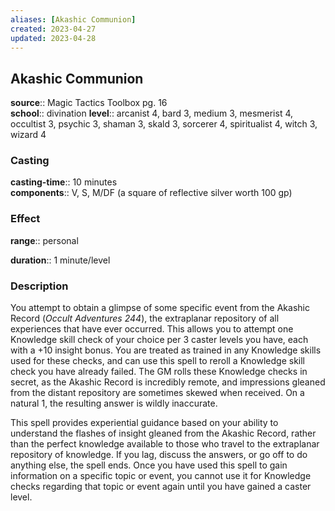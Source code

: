```yaml
---
aliases: [Akashic Communion]
created: 2023-04-27
updated: 2023-04-28
---
```


## Akashic Communion

**source**:: Magic Tactics Toolbox pg. 16  
**school**:: divination
**level**:: arcanist 4, bard 3, medium 3, mesmerist 4, occultist 3, psychic 3, shaman 3, skald 3, sorcerer 4, spiritualist 4, witch 3, wizard 4

### Casting

**casting-time**:: 10 minutes  
**components**:: V, S, M/DF (a square of reflective silver worth 100 gp)

### Effect

**range**:: personal  
  
**duration**:: 1 minute/level

### Description

You attempt to obtain a glimpse of some specific event from the Akashic Record (*Occult Adventures 244*), the extraplanar repository of all experiences that have ever occurred. This allows you to attempt one Knowledge skill check of your choice per 3 caster levels you have, each with a +10 insight bonus. You are treated as trained in any Knowledge skills used for these checks, and can use this spell to reroll a Knowledge skill check you have already failed. The GM rolls these Knowledge checks in secret, as the Akashic Record is incredibly remote, and impressions gleaned from the distant repository are sometimes skewed when received. On a natural 1, the resulting answer is wildly inaccurate.  
  
This spell provides experiential guidance based on your ability to understand the flashes of insight gleaned from the Akashic Record, rather than the perfect knowledge available to those who travel to the extraplanar repository of knowledge. If you lag, discuss the answers, or go off to do anything else, the spell ends. Once you have used this spell to gain information on a specific topic or event, you cannot use it for Knowledge checks regarding that topic or event again until you have gained a caster level.
